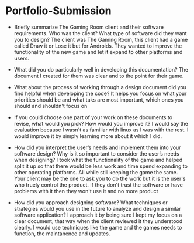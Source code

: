 # Portfolio-Submission
- Briefly summarize The Gaming Room client and their software requirements. Who was the client? What type of software did they want you to design?
 The client was The Gaming Room, this client had a game called Draw it or Lose it but for Androids. They wanted to improve the functionality of the new game and let it expand to other platforms and users. 

- What did you do particularly well in developing this documentation?
 The document I created for them was clear and to the point for their game.

- What about the process of working through a design document did you find helpful when developing the code?
 It helps you focus on what your priorities should be and what taks are most important, which ones you should and shouldn't focus on

- If you could choose one part of your work on these documents to revise, what would you pick? How would you improve it?
 I would say the evaluation because I wasn't as familiar with linux as I was with the rest. I would improve it by simply learning more about it which I did. 

- How did you interpret the user’s needs and implement them into your software design? Why is it so important to consider the user’s needs when designing?
 I took what the functionality of the game and helped split it up so that there would be less work and time spend expanding to other operating platforms. All while still keeping the game the same. Your client may be the one to ask you to do the work but it is the user's who truely control the product. If they don't trust the software or have problems with it then they won't use it and no more product

- How did you approach designing software? What techniques or strategies would you use in the future to analyze and design a similar software application?
 I approach it by being sure I kept my focus on a clear document, that way when the client reviewed it they understood clearly. I would use techniques like the game and the games needs to function, the maintanence and updates.
